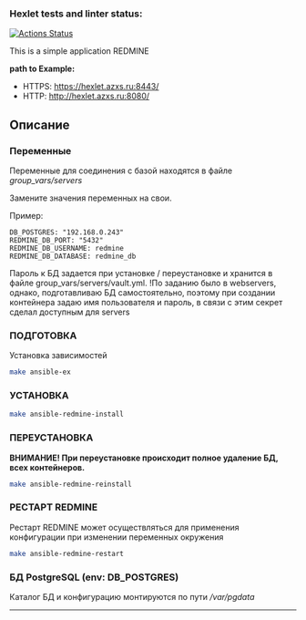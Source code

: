### Hexlet tests and linter status:
[![Actions Status](https://github.com/antmbx/devops-for-programmers-project-76/actions/workflows/hexlet-check.yml/badge.svg)](https://github.com/antmbx/devops-for-programmers-project-76/actions)


This is a simple application REDMINE

**path to Example:** 
- HTTPS: https://hexlet.azxs.ru:8443/
- HTTP: http://hexlet.azxs.ru:8080/


## Описание


### Переменные

Переменные для соединения с базой находятся в файле *group_vars/servers* 

Замените значения переменных на свои.


Пример:
```
DB_POSTGRES: "192.168.0.243"
REDMINE_DB_PORT: "5432"
REDMINE_DB_USERNAME: redmine
REDMINE_DB_DATABASE: redmine_db
```


Пароль к БД задается при установке / переустановке и хранится в файле group_vars/servers/vault.yml.
!По заданию было в webservers, однако, подготавливаю БД самостоятельно, поэтому при создании контейнера задаю имя пользователя и пароль, в связи с этим секрет сделал доступным для servers


### ПОДГОТОВКА
Установка зависимостей
```bash
make ansible-ex
```


### УСТАНОВКА

```bash
make ansible-redmine-install
```


### ПЕРЕУСТАНОВКА
**ВНИМАНИЕ! При переустановке происходит полное удаление БД, всех контейнеров.**

```bash
make ansible-redmine-reinstall
```


### РЕСТАРТ REDMINE 
Рестарт REDMINE может осуществляться для применения конфигурации при изменении переменных окружения

```bash
make ansible-redmine-restart
```

### БД PostgreSQL (env: DB_POSTGRES)

Каталог БД и конфигурацию монтируются по пути */var/pgdata*




---
